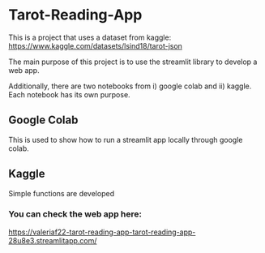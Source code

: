 # Tarot-Reading-App

This is a project that uses a dataset from kaggle: https://www.kaggle.com/datasets/lsind18/tarot-json


The main purpose of this project is to use the streamlit library to develop a web app.

Additionally, there are two notebooks from i) google colab and ii) kaggle. Each notebook has its own purpose.

## Google Colab
This is used to show how to run a streamlit app locally through google colab.

## Kaggle
Simple functions are developed 


### You can check the web app here:
https://valeriaf22-tarot-reading-app-tarot-reading-app-28u8e3.streamlitapp.com/

